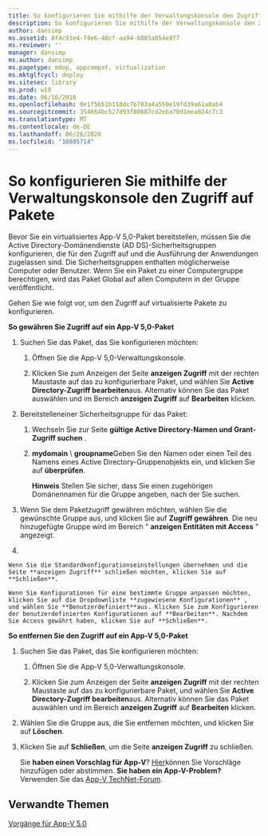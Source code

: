 ```yaml
---
title: So konfigurieren Sie mithilfe der Verwaltungskonsole den Zugriff auf Pakete
description: So konfigurieren Sie mithilfe der Verwaltungskonsole den Zugriff auf Pakete
author: dansimp
ms.assetid: 8f4c91e4-f4e6-48cf-aa94-6085a054e8f7
ms.reviewer: ''
manager: dansimp
ms.author: dansimp
ms.pagetype: mdop, appcompat, virtualization
ms.mktglfcycl: deploy
ms.sitesec: library
ms.prod: w10
ms.date: 06/16/2016
ms.openlocfilehash: 0e1f5b51b118dc7b783a4a550e19fd39a61a0ab4
ms.sourcegitcommit: 354664bc527d93f80687cd2eba70d1eea024c7c3
ms.translationtype: MT
ms.contentlocale: de-DE
ms.lasthandoff: 06/26/2020
ms.locfileid: "10805714"
---
```

# So konfigurieren Sie mithilfe der Verwaltungskonsole den Zugriff auf Pakete


Bevor Sie ein virtualisiertes App-V 5,0-Paket bereitstellen, müssen Sie die Active Directory-Domänendienste (AD DS)-Sicherheitsgruppen konfigurieren, die für den Zugriff auf und die Ausführung der Anwendungen zugelassen sind. Die Sicherheitsgruppen enthalten möglicherweise Computer oder Benutzer. Wenn Sie ein Paket zu einer Computergruppe berechtigen, wird das Paket Global auf allen Computern in der Gruppe veröffentlicht.

Gehen Sie wie folgt vor, um den Zugriff auf virtualisierte Pakete zu konfigurieren.

**So gewähren Sie Zugriff auf ein App-V 5,0-Paket**

1.  Suchen Sie das Paket, das Sie konfigurieren möchten:

    1.  Öffnen Sie die App-V 5,0-Verwaltungskonsole.

    2.  Klicken Sie zum Anzeigen der Seite **anzeigen Zugriff** mit der rechten Maustaste auf das zu konfigurierbare Paket, und wählen Sie **Active Directory-Zugriff bearbeiten**aus. Alternativ können Sie das Paket auswählen und im Bereich **anzeigen Zugriff** auf **Bearbeiten** klicken.

2.  Bereitstelleneiner Sicherheitsgruppe für das Paket:

    1.  Wechseln Sie zur Seite **gültige Active Directory-Namen und Grant-Zugriff suchen** .

    2.  **mydomain**  \\  **groupname**Geben Sie den Namen oder einen Teil des Namens eines Active Directory-Gruppenobjekts ein, und klicken Sie auf **überprüfen**.

        **Hinweis**  Stellen Sie sicher, dass Sie einen zugehörigen Domänennamen für die Gruppe angeben, nach der Sie suchen.

         

3.  Wenn Sie dem Paketzugriff gewähren möchten, wählen Sie die gewünschte Gruppe aus, und klicken Sie auf **Zugriff gewähren**. Die neu hinzugefügte Gruppe wird im Bereich " **anzeigen Entitäten mit Access** " angezeigt.

4.  

    Wenn Sie die Standardkonfigurationseinstellungen übernehmen und die Seite **anzeigen Zugriff** schließen möchten, klicken Sie auf **Schließen**.

    Wenn Sie Konfigurationen für eine bestimmte Gruppe anpassen möchten, klicken Sie auf die Dropdownliste **zugewiesene Konfigurationen** , und wählen Sie **Benutzerdefiniert**aus. Klicken Sie zum Konfigurieren der benutzerdefinierten Konfigurationen auf **Bearbeiten**. Nachdem Sie Access gewährt haben, klicken Sie auf **Schließen**.

**So entfernen Sie den Zugriff auf ein App-V 5,0-Paket**

1.  Suchen Sie das Paket, das Sie konfigurieren möchten:

    1.  Öffnen Sie die App-V 5,0-Verwaltungskonsole.

    2.  Klicken Sie zum Anzeigen der Seite **anzeigen Zugriff** mit der rechten Maustaste auf das zu konfigurierbare Paket, und wählen Sie **Active Directory-Zugriff bearbeiten**aus. Alternativ können Sie das Paket auswählen und im Bereich **anzeigen Zugriff** auf **Bearbeiten** klicken.

2.  Wählen Sie die Gruppe aus, die Sie entfernen möchten, und klicken Sie auf **Löschen**.

3.  Klicken Sie auf **Schließen**, um die Seite **anzeigen Zugriff** zu schließen.

    Sie **haben einen Vorschlag für App-V**? [Hier](http://appv.uservoice.com/forums/280448-microsoft-application-virtualization)können Sie Vorschläge hinzufügen oder abstimmen. **Sie haben ein App-V-Problem?** Verwenden Sie das [App-V TechNet-Forum](https://social.technet.microsoft.com/Forums/home?forum=mdopappv).

## Verwandte Themen


[Vorgänge für App-V 5.0](operations-for-app-v-50.md)

 

 





